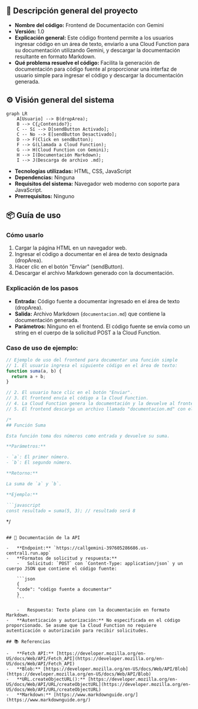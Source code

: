 ## 📄 Descripción general del proyecto

-   **Nombre del código:** Frontend de Documentación con Gemini
-   **Versión:** 1.0
-   **Explicación general:** Este código frontend permite a los usuarios ingresar código en un área de texto, enviarlo a una Cloud Function para su documentación utilizando Gemini, y descargar la documentación resultante en formato Markdown.
-   **Qué problema resuelve el código:** Facilita la generación de documentación para código fuente al proporcionar una interfaz de usuario simple para ingresar el código y descargar la documentación generada.

## ⚙️ Visión general del sistema

```mermaid
graph LR
    A[Usuario] --> B(dropArea);
    B --> C{¿Contenido?};
    C -- Sí --> D[sendButton Activado];
    C -- No --> E[sendButton Desactivado];
    D --> F(Click en sendButton);
    F --> G(Llamada a Cloud Function);
    G --> H(Cloud Function con Gemini);
    H --> I(Documentación Markdown);
    I --> J(Descarga de archivo .md);
```

-   **Tecnologías utilizadas:** HTML, CSS, JavaScript
-   **Dependencias:** Ninguna
-   **Requisitos del sistema:** Navegador web moderno con soporte para JavaScript.
-   **Prerrequisitos:** Ninguno

## 📦 Guía de uso

### Cómo usarlo

1.  Cargar la página HTML en un navegador web.
2.  Ingresar el código a documentar en el área de texto designada (dropArea).
3.  Hacer clic en el botón "Enviar" (sendButton).
4.  Descargar el archivo Markdown generado con la documentación.

### Explicación de los pasos

-   **Entrada:** Código fuente a documentar ingresado en el área de texto (dropArea).
-   **Salida:** Archivo Markdown (`documentacion.md`) que contiene la documentación generada.
-   **Parámetros:** Ninguno en el frontend. El código fuente se envía como un string en el cuerpo de la solicitud POST a la Cloud Function.

### Caso de uso de ejemplo:

```javascript
// Ejemplo de uso del frontend para documentar una función simple
// 1. El usuario ingresa el siguiente código en el área de texto:
function suma(a, b) {
  return a + b;
}

// 2. El usuario hace clic en el botón "Enviar".
// 3. El frontend envía el código a la Cloud Function.
// 4. La Cloud Function genera la documentación y la devuelve al frontend.
// 5. El frontend descarga un archivo llamado "documentacion.md" con el siguiente contenido:

/*
## Función Suma

Esta función toma dos números como entrada y devuelve su suma.

**Parámetros:**

- `a`: El primer número.
- `b`: El segundo número.

**Retorno:**

La suma de `a` y `b`.

**Ejemplo:**

```javascript
const resultado = suma(5, 3); // resultado será 8
```
*/
```

## 🔐 Documentación de la API

-   **Endpoint:** `https://callgemini-397605286686.us-central1.run.app`
-   **Formatos de solicitud y respuesta:**
    -   Solicitud: `POST` con `Content-Type: application/json` y un cuerpo JSON que contiene el código fuente:

    ```json
    {
    "code": "código fuente a documentar"
    }
    ```

    -   Respuesta: Texto plano con la documentación en formato Markdown.
-   **Autenticación y autorización:** No especificada en el código proporcionado. Se asume que la Cloud Function no requiere autenticación o autorización para recibir solicitudes.

## 📚 Referencias

-   **Fetch API:** [https://developer.mozilla.org/en-US/docs/Web/API/Fetch_API](https://developer.mozilla.org/en-US/docs/Web/API/Fetch_API)
-   **Blob:** [https://developer.mozilla.org/en-US/docs/Web/API/Blob](https://developer.mozilla.org/en-US/docs/Web/API/Blob)
-   **URL.createObjectURL():** [https://developer.mozilla.org/en-US/docs/Web/API/URL/createObjectURL](https://developer.mozilla.org/en-US/docs/Web/API/URL/createObjectURL)
-   **Markdown:** [https://www.markdownguide.org/](https://www.markdownguide.org/)
